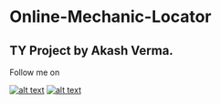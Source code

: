 # Online-Mechanic-Locator #

## TY Project by Akash Verma. ##

Follow me on 
<!-- display the social media buttons in your README -->

[![alt text][1.1]][1]
[![alt text][2.1]][2]


<!-- links to social media icons -->
<!-- no need to change these -->

<!-- icons with padding -->

[1.1]: http://i.imgur.com/tXSoThF.png (Twitter)
[2.1]: http://i.imgur.com/0o48UoR.png (Github)

<!-- icons without padding -->

[1.2]: http://i.imgur.com/wWzX9uB.png (Twitter)
[2.2]: http://i.imgur.com/9I6NRUm.png (Github)


<!-- links to your social media accounts -->
<!-- update these accordingly -->

[1]: http://www.twitter.com/akashvermapro
[2]: http://www.github.com/akashverma975

